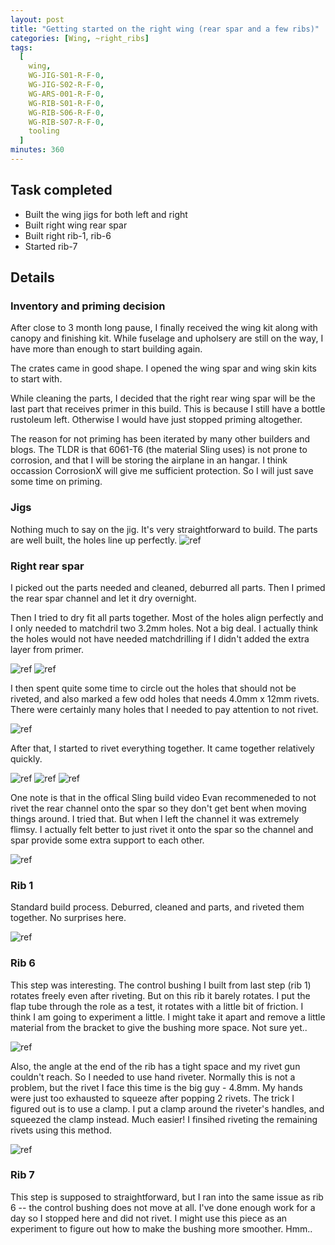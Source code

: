 ```yaml
---
layout: post
title: "Getting started on the right wing (rear spar and a few ribs)"
categories: [Wing, ~right_ribs]
tags:
  [
    wing,
    WG-JIG-S01-R-F-0,
    WG-JIG-S02-R-F-0,
    WG-ARS-001-R-F-0,
    WG-RIB-S01-R-F-0,
    WG-RIB-S06-R-F-0,
    WG-RIB-S07-R-F-0,
    tooling
  ]
minutes: 360
---
```


## Task completed

- Built the wing jigs for both left and right
- Built right wing rear spar
- Built right rib-1, rib-6
- Started rib-7

## Details

### Inventory and priming decision

After close to 3 month long pause, I finally received the wing kit along with canopy and finishing kit. While fuselage and upholsery are still on the way, I have more than enough to start building again.

The crates came in good shape. I opened the wing spar and wing skin kits to start with.

While cleaning the parts, I decided that the right rear wing spar will be the last part that receives primer in this build. This is because I still have a bottle rustoleum left. Otherwise I would have just stopped priming altogether.

The reason for not priming has been iterated by many other builders and blogs. The TLDR is that 6061-T6 (the material Sling uses) is not prone to corrosion, and that I will be storing the airplane in an hangar. I think occassion CorrosionX will give me sufficient protection. So I will just save some time on priming.

### Jigs

Nothing much to say on the jig. It's very straightforward to build. The parts are well built, the holes line up perfectly.
![ref](/assets/img/20240527/jig.jpg)

### Right rear spar

I picked out the parts needed and cleaned, deburred all parts. Then I primed the rear spar channel and let it dry overnight.

Then I tried to dry fit all parts together. Most of the holes align perfectly and I only needed to matchdril two 3.2mm holes. Not a big deal. I actually think the holes would not have needed matchdrilling if I didn't added the extra layer from primer.

![ref](/assets/img/20240527/spar_root.jpg)
![ref](/assets/img/20240527/spar_root_2.jpg)

I then spent quite some time to circle out the holes that should not be riveted, and also marked a few odd holes that needs 4.0mm x 12mm rivets. There were certainly many holes that I needed to pay attention to not rivet.

![ref](/assets/img/20240527/spar_markings.jpg)

After that, I started to rivet everything together. It came together relatively quickly.

![ref](/assets/img/20240527/spar_extension.jpg)
![ref](/assets/img/20240527/channel_extension.jpg)
![ref](/assets/img/20240527/spar_hole.jpg)

One note is that in the offical Sling build video Evan recommeneded to not rivet the rear channel onto the spar so they don't get bent when moving things around. I tried that. But when I left the channel it was extremely flimsy. I actually felt better to just rivet it onto the spar so the channel and spar provide some extra support to each other.

![ref](/assets/img/20240527/spar_channel.jpg)

### Rib 1

Standard build process. Deburred, cleaned and parts, and riveted them together. No surprises here.

![ref](/assets/img/20240527/rib1.jpg)

### Rib 6

This step was interesting. The control bushing I built from last step (rib 1) rotates freely even after riveting. But on this rib it barely rotates. I put the flap tube through the role as a test, it rotates with a little bit of friction. I think I am going to experiment a little. I might take it apart and remove a little material from the bracket to give the bushing more space. Not sure yet..

![ref](/assets/img/20240527/busing_tight.jpeg)

Also, the angle at the end of the rib has a tight space and my rivet gun couldn't reach. So I needed to use hand riveter. Normally this is not a problem, but the rivet I face this time is the big guy - 4.8mm. My hands were just too exhausted to squeeze after popping 2 rivets. The trick I figured out is to use a clamp. I put a clamp around the riveter's handles, and squeezed the clamp instead. Much easier! I finsihed riveting the remaining rivets using this method.

![ref](/assets/img/20240527/clamp.jpg)

### Rib 7

This step is supposed to straightforward, but I ran into the same issue as rib 6 -- the control bushing does not move at all. I've done enough work for a day so I stopped here and did not rivet. I might use this piece as an experiment to figure out how to make the bushing more smoother. Hmm..
